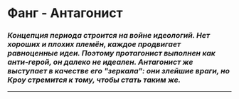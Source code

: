 # Фанг - Антагонист

### _Концепция периода строится на войне идеологий. Нет хороших и плохих племён, каждое продвигает равноценные идеи. Поэтому протагонист выполнен как анти-герой, он далеко не идеален. Антагонист же выступает в качестве его "зеркала": они злейшие враги, но Кроу стремится к тому, чтобы стать таким же._

---